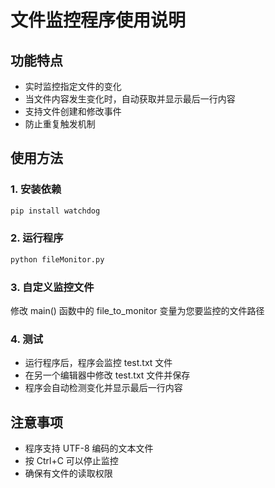 # 文件监控程序使用说明

## 功能特点
- 实时监控指定文件的变化
- 当文件内容发生变化时，自动获取并显示最后一行内容
- 支持文件创建和修改事件
- 防止重复触发机制

## 使用方法

### 1. 安装依赖
```bash
pip install watchdog
```

### 2. 运行程序
```bash
python fileMonitor.py
```

### 3. 自定义监控文件
修改 main() 函数中的 file_to_monitor 变量为您要监控的文件路径

### 4. 测试
- 运行程序后，程序会监控 test.txt 文件
- 在另一个编辑器中修改 test.txt 文件并保存
- 程序会自动检测变化并显示最后一行内容

## 注意事项
- 程序支持 UTF-8 编码的文本文件
- 按 Ctrl+C 可以停止监控
- 确保有文件的读取权限